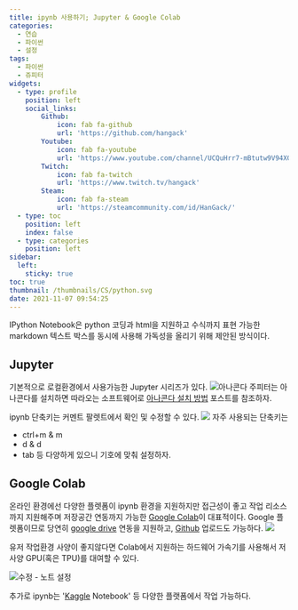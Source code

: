 ```yaml
---
title: ipynb 사용하기; Jupyter & Google Colab
categories:
  - 연습
  - 파이썬
  - 설정
tags:
  - 파이썬
  - 쥬피터
widgets:
  - type: profile
    position: left
    social_links:
        Github:
            icon: fab fa-github
            url: 'https://github.com/hangack'
        Youtube:
            icon: fab fa-youtube
            url: 'https://www.youtube.com/channel/UCQuHrr7-mBtutw9V94XGH-g'
        Twitch:
            icon: fab fa-twitch
            url: 'https://www.twitch.tv/hangack'
        Steam:
            icon: fab fa-steam
            url: 'https://steamcommunity.com/id/HanGack/'
  - type: toc
    position: left
    index: false
  - type: categories
    position: left
sidebar:
  left:
    sticky: true
toc: true
thumbnail: /thumbnails/CS/python.svg
date: 2021-11-07 09:54:25
---
```

  
IPython Notebook은 python 코딩과 html을 지원하고 수식까지 표현 가능한 markdown 텍스트 박스를 동시에 사용해 가독성을 올리기 위해 제안된 방식이다.

## Jupyter
  

기본적으로 로컬환경에서 사용가능한 Jupyter 시리즈가 있다.
![아나콘다](/images/2111/ipynb/ipynb1.png)
주피터는 아나콘다를 설치하면 따라오는 소프트웨어로 [아나콘다 설치 방법](https://hangack.github.io/2021/11/01/Codding/Python/basic/Python0_download/) 포스트를 참조하자.

ipynb 단축키는 커멘트 팔렛트에서 확인 및 수정할 수 있다.
![](/images/2111/ipynb/ipynb2.png)
자주 사용되는 단축키는 
- ctrl+m & m
- d & d
- tab
등 다양하게 있으니 기호에 맞춰 설정하자.

## Google Colab

온라인 환경에선 다양한 플렛폼이 ipynb 환경을 지원하지만 접근성이 좋고 작업 리소스까지 지원해주며 저장공간 연동까지 가능한 [Google Colab](https://colab.research.google.com/)이 대표적이다.
Google 플렛폼이므로 당연히 [google drive](https://drive.google.com/) 연동을 지원하고, [Github](https://github.com/) 업로드도 가능하다.
![](/images/2111/ipynb/ipynb3.png)

유저 작업환경 사양이 좋지않다면 Colab에서 지원하는 하드웨어 가속기를 사용해서 저사양 GPU(혹은 TPU)를 대여할 수 있다.

![수정 - 노트 설정](/images/2111/ipynb/ipynb4.png)

추가로 ipynb는 '[Kaggle](https://www.kaggle.com/) Notebook' 등 다양한 플랫폼에서 작업 가능하다.